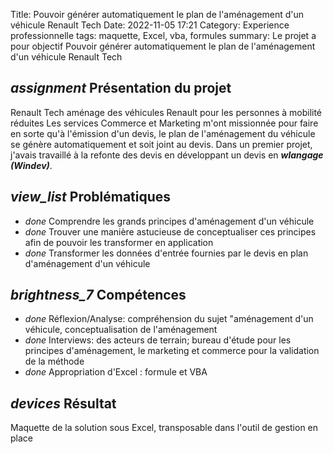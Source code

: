Title: Pouvoir générer automatiquement le plan de l'aménagement d'un véhicule Renault Tech 
Date: 2022-11-05 17:21
Category: Experience professionnelle
tags: maquette, Excel, vba, formules
summary: Le projet a pour objectif Pouvoir générer automatiquement le plan de l'aménagement d'un véhicule Renault Tech 

## <i class="medium material-icons">assignment</i> Présentation du projet

Renault Tech aménage des véhicules Renault pour les personnes à mobilité réduites 
Les services Commerce et Marketing m'ont missionnée pour faire en sorte qu'à l'émission d'un devis, le plan de
l'aménagement du véhicule se génère automatiquement et soit joint au devis.
Dans un premier projet, j'avais travaillé à la refonte des devis en développant un devis en ***wlangage (Windev)***. 

## <i class="medium material-icons">view_list</i> Problématiques

 - <i class="tiny material-icons">done</i> Comprendre les grands principes d'aménagement d'un véhicule
 - <i class="tiny material-icons">done</i> Trouver une manière astucieuse de conceptualiser ces principes afin de pouvoir les transformer en application
 - <i class="tiny material-icons">done</i> Transformer les données d'entrée fournies par le devis en plan d'aménagement d'un véhicule

## <i class="medium material-icons">brightness_7</i> Compétences 

- <i class="tiny material-icons">done</i> Réflexion/Analyse: compréhension du sujet "aménagement d'un véhicule, conceptualisation de l'aménagement
- <i class="tiny material-icons">done</i> Interviews: des acteurs de terrain; bureau d'étude pour les principes d'aménagement, le marketing et commerce pour la validation de la méthode
- <i class="tiny material-icons">done</i> Appropriation d'Excel : formule et VBA

## <i class="medium material-icons">devices</i> Résultat

Maquette de la solution sous Excel, transposable dans l'outil de gestion en place


